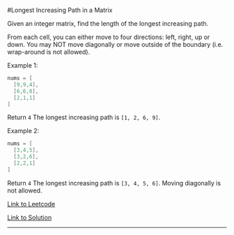 #Longest Increasing Path in a Matrix

Given an integer matrix, find the length of the longest increasing path.

From each cell, you can either move to four directions: left, right, up or down. You may NOT move diagonally or move outside of the boundary (i.e. wrap-around is not allowed).

Example 1:

````java
nums = [
  [9,9,4],
  [6,6,8],
  [2,1,1]
]
````
Return `4`
The longest increasing path is `[1, 2, 6, 9]`.

Example 2:
````Java
nums = [
  [3,4,5],
  [3,2,6],
  [2,2,1]
]
````
Return `4`
The longest increasing path is `[3, 4, 5, 6]`. Moving diagonally is not allowed.


[Link to Leetcode](https://leetcode.com/problems/longest-increasing-path-in-a-matrix/)

[Link to Solution](LongestIncreasingPath.java)

-------------------------------------------------------------------

